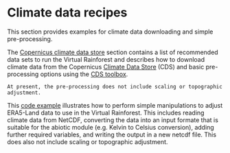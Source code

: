 # Climate data recipes

This section provides examples for climate data downloading and simple pre-processing.

The [Copernicus climate data store](./CDS_toolbox_template.md) section contains a list
of recommended data sets to run the Virtual Rainforest and describes how to download
climate data from the Copernicus
[Climate Data Store](https://cds.climate.copernicus.eu/) (CDS)
and basic pre-processing options using the
[CDS toolbox](https://cds.climate.copernicus.eu/cdsapp#!/toolbox).

```{note}
At present, the pre-processing does not include scaling or topographic adjustment.
```

This [code example](../../../virtual_rainforest/example_data/climate_dummy.py)
illustrates how to perform simple manipulations to adjust ERA5-Land data to use in the
Virtual Rainforest. This includes reading climate data from NetCDF, converting
the data into an input formate that is suitable for the abiotic module (e.g. Kelvin to
Celsius conversion), adding further required variables, and writing the output in a new
netcdf file. This does also not include scaling or topographic adjustment.
